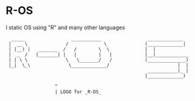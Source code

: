 # R-OS
I static OS using "R" and many other languages


```
  _____                 ___________                 _____________
 |  __ \              /             \              (_____________|
 | |__) |   _______  /   /        \  \             |  | 
 |  _  /   |_______| |   |        |   |            |__|____________
 | | \ \              \   \_______/   /            (______________) 
 |_|  \_\              \_____________/                         |  |
                                                    ___________|_ |
                                                   |_____________)
```                                                        


                      ^ 
                      | LOGO for _R-OS_






